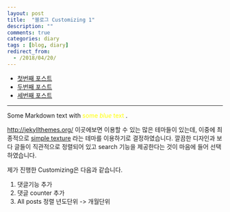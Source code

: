 ```yaml
---
layout: post
title:  "블로그 Customizing 1"
description: ""
comments: true
categories: diary
tags : [blog, diary]
redirect_from:
  - /2018/04/20/
---
```


- [첫번째 포스트](https://000namc.github.io/blog/2018/04/20/Diary_3rd/)  
- [두번째 포스트](https://000namc.github.io/blog/2018/04/20/Diary_3rd/)  
- [세번째 포스트](https://000namc.github.io/blog/2018/04/20/Diary_3rd/)  

___
Some Markdown text with <span style="color:yellow">some *blue* text </span>.



http://jekyllthemes.org/ 이곳에보면 이용할 수 있는 많은 테마들이 있는데, 이중에 최종적으로 [simple texture](https://github.com/yizeng/jekyll-theme-simple-texture) 라는 테마를 이용하기로 결정하였습니다. 깔끔한 디자인과 보다 글들이 직관적으로 정렬되어 있고 search 기능을 제공한다는 것이 마음에 들어 선택하였습니다.

제가 진행한 Customizing은 다음과 같습니다.

1. 댓글기능 추가
2. 댓글 counter 추가
3. All posts 정렬 년도단위 -> 개월단위
